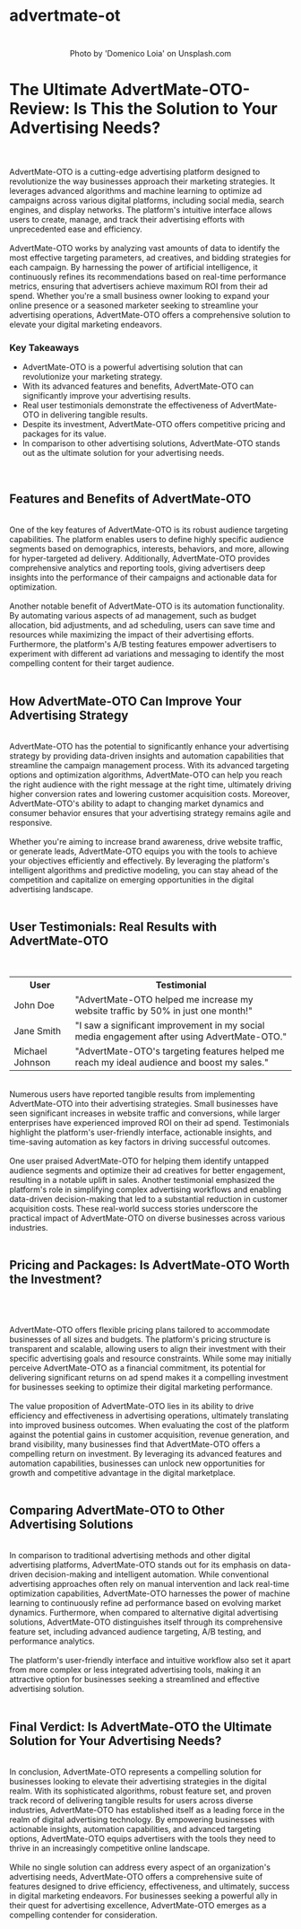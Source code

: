 # advertmate-ot<p class="demoTitle"><!-- x-tinymce/html --></p>
<p><img id="image1" class="inline-flex items-center justify-center mb-4" src="https://images.unsplash.com/photo-1499951360447-b19be8fe80f5?crop=entropy&amp;cs=srgb&amp;fm=jpg&amp;ixid=M3w0MDY0MzJ8MHwxfHNlYXJjaHw2fHxEaWdpdGFsJTIwbWFya2V0aW5nfGVufDB8MHx8fDE3NDg1MDA1MTd8MA&amp;ixlib=rb-4.1.0&amp;q=85&amp;w=900" alt="" /></p>
<center><span id="copyright">Photo by 'Domenico Loia' on Unsplash.com</span></center>
<h1 id="block-h1-1">The Ultimate AdvertMate-OTO- Review: Is This the Solution to Your Advertising Needs?</h1>
<p><br /><br />AdvertMate-OTO is a cutting-edge advertising platform designed to revolutionize the way businesses approach their marketing strategies. It leverages advanced algorithms and machine learning to optimize ad campaigns across various digital platforms, including social media, search engines, and display networks. The platform's intuitive interface allows users to create, manage, and track their advertising efforts with unprecedented ease and efficiency. <br /><br />AdvertMate-OTO works by analyzing vast amounts of data to identify the most effective targeting parameters, ad creatives, and bidding strategies for each campaign. By harnessing the power of artificial intelligence, it continuously refines its recommendations based on real-time performance metrics, ensuring that advertisers achieve maximum ROI from their ad spend. Whether you're a small business owner looking to expand your online presence or a seasoned marketer seeking to streamline your advertising operations, AdvertMate-OTO offers a comprehensive solution to elevate your digital marketing endeavors.</p>
<h3 id="block-h3-1">Key Takeaways</h3>
<ul>
<li>AdvertMate-OTO is a powerful advertising solution that can revolutionize your marketing strategy.</li>
<li>With its advanced features and benefits, AdvertMate-OTO can significantly improve your advertising results.</li>
<li>Real user testimonials demonstrate the effectiveness of AdvertMate-OTO in delivering tangible results.</li>
<li>Despite its investment, AdvertMate-OTO offers competitive pricing and packages for its value.</li>
<li>In comparison to other advertising solutions, AdvertMate-OTO stands out as the ultimate solution for your advertising needs.</li>
</ul>
<p>&nbsp;</p>
<h2 id="block-h2-1">Features and Benefits of AdvertMate-OTO</h2>
<p><br />One of the key features of AdvertMate-OTO is its robust audience targeting capabilities. The platform enables users to define highly specific audience segments based on demographics, interests, behaviors, and more, allowing for hyper-targeted ad delivery. Additionally, AdvertMate-OTO provides comprehensive analytics and reporting tools, giving advertisers deep insights into the performance of their campaigns and actionable data for optimization. <br /><br />Another notable benefit of AdvertMate-OTO is its automation functionality. By automating various aspects of ad management, such as budget allocation, bid adjustments, and ad scheduling, users can save time and resources while maximizing the impact of their advertising efforts. Furthermore, the platform's A/B testing features empower advertisers to experiment with different ad variations and messaging to identify the most compelling content for their target audience.<br /><br /></p>
<h2 id="block-h2-2">How AdvertMate-OTO Can Improve Your Advertising Strategy</h2>
<p><br />AdvertMate-OTO has the potential to significantly enhance your advertising strategy by providing data-driven insights and automation capabilities that streamline the campaign management process. With its advanced targeting options and optimization algorithms, AdvertMate-OTO can help you reach the right audience with the right message at the right time, ultimately driving higher conversion rates and lowering customer acquisition costs. Moreover, AdvertMate-OTO's ability to adapt to changing market dynamics and consumer behavior ensures that your advertising strategy remains agile and responsive. <br /><br />Whether you're aiming to increase brand awareness, drive website traffic, or generate leads, AdvertMate-OTO equips you with the tools to achieve your objectives efficiently and effectively. By leveraging the platform's intelligent algorithms and predictive modeling, you can stay ahead of the competition and capitalize on emerging opportunities in the digital advertising landscape.<br /><br /></p>
<h2 id="block-h2-3">User Testimonials: Real Results with AdvertMate-OTO</h2>
<p>&nbsp;</p>
<table>
<tbody>
<tr>
<th>User</th>
<th>Testimonial</th>
</tr>
<tr>
<td>John Doe</td>
<td>"AdvertMate-OTO helped me increase my website traffic by 50% in just one month!"</td>
</tr>
<tr>
<td>Jane Smith</td>
<td>"I saw a significant improvement in my social media engagement after using AdvertMate-OTO."</td>
</tr>
<tr>
<td>Michael Johnson</td>
<td>"AdvertMate-OTO's targeting features helped me reach my ideal audience and boost my sales."</td>
</tr>
</tbody>
</table>
<p><br />Numerous users have reported tangible results from implementing AdvertMate-OTO into their advertising strategies. Small businesses have seen significant increases in website traffic and conversions, while larger enterprises have experienced improved ROI on their ad spend. Testimonials highlight the platform's user-friendly interface, actionable insights, and time-saving automation as key factors in driving successful outcomes. <br /><br />One user praised AdvertMate-OTO for helping them identify untapped audience segments and optimize their ad creatives for better engagement, resulting in a notable uplift in sales. Another testimonial emphasized the platform's role in simplifying complex advertising workflows and enabling data-driven decision-making that led to a substantial reduction in customer acquisition costs. These real-world success stories underscore the practical impact of AdvertMate-OTO on diverse businesses across various industries.<br /><br /></p>
<h2 id="block-h2-4">Pricing and Packages: Is AdvertMate-OTO Worth the Investment?</h2>
<p><br /><br /><img id="image2" src="https://images.unsplash.com/photo-1732613004668-9a93938bf12f?crop=entropy&amp;cs=tinysrgb&amp;fit=max&amp;fm=jpg&amp;ixid=M3w1MjQ0NjR8MHwxfHNlYXJjaHw1fHxhZHZlcnRtYXRlLW90by18ZW58MHwwfHx8MTc0ODUwMDUzMHww&amp;ixlib=rb-4.1.0&amp;q=80&amp;w=1080&amp;w=900" alt="" /><br /><br />AdvertMate-OTO offers flexible pricing plans tailored to accommodate businesses of all sizes and budgets. The platform's pricing structure is transparent and scalable, allowing users to align their investment with their specific advertising goals and resource constraints. While some may initially perceive AdvertMate-OTO as a financial commitment, its potential for delivering significant returns on ad spend makes it a compelling investment for businesses seeking to optimize their digital marketing performance. <br /><br />The value proposition of AdvertMate-OTO lies in its ability to drive efficiency and effectiveness in advertising operations, ultimately translating into improved business outcomes. When evaluating the cost of the platform against the potential gains in customer acquisition, revenue generation, and brand visibility, many businesses find that AdvertMate-OTO offers a compelling return on investment. By leveraging its advanced features and automation capabilities, businesses can unlock new opportunities for growth and competitive advantage in the digital marketplace.<br /><br /></p>
<h2 id="block-h2-5">Comparing AdvertMate-OTO to Other Advertising Solutions</h2>
<p><br />In comparison to traditional advertising methods and other digital advertising platforms, AdvertMate-OTO stands out for its emphasis on data-driven decision-making and intelligent automation. While conventional advertising approaches often rely on manual intervention and lack real-time optimization capabilities, AdvertMate-OTO harnesses the power of machine learning to continuously refine ad performance based on evolving market dynamics. Furthermore, when compared to alternative digital advertising solutions, AdvertMate-OTO distinguishes itself through its comprehensive feature set, including advanced audience targeting, A/B testing, and performance analytics. <br /><br />The platform's user-friendly interface and intuitive workflow also set it apart from more complex or less integrated advertising tools, making it an attractive option for businesses seeking a streamlined and effective advertising solution.<br /><br /></p>
<h2 id="block-h2-6">Final Verdict: Is AdvertMate-OTO the Ultimate Solution for Your Advertising Needs?</h2>
<p><br />In conclusion, AdvertMate-OTO represents a compelling solution for businesses looking to elevate their advertising strategies in the digital realm. With its sophisticated algorithms, robust feature set, and proven track record of delivering tangible results for users across diverse industries, AdvertMate-OTO has established itself as a leading force in the realm of digital advertising technology. By empowering businesses with actionable insights, automation capabilities, and advanced targeting options, AdvertMate-OTO equips advertisers with the tools they need to thrive in an increasingly competitive online landscape. <br /><br />While no single solution can address every aspect of an organization's advertising needs, AdvertMate-OTO offers a comprehensive suite of features designed to drive efficiency, effectiveness, and ultimately, success in digital marketing endeavors. For businesses seeking a powerful ally in their quest for advertising excellence, AdvertMate-OTO emerges as a compelling contender for consideration.</p>
<!-- Comments are visible in the HTML source only -->
